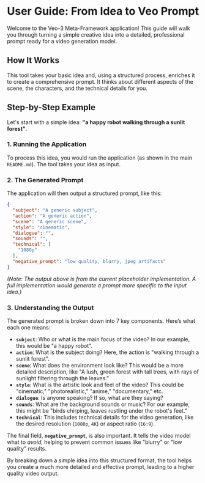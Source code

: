 # User Guide: From Idea to Veo Prompt

Welcome to the Veo-3 Meta-Framework application! This guide will walk you through turning a simple creative idea into a detailed, professional prompt ready for a video generation model.

## How It Works

This tool takes your basic idea and, using a structured process, enriches it to create a comprehensive prompt. It thinks about different aspects of the scene, the characters, and the technical details for you.

## Step-by-Step Example

Let's start with a simple idea: **"a happy robot walking through a sunlit forest"**.

### 1. Running the Application

To process this idea, you would run the application (as shown in the main `README.md`). The tool takes your idea as input.

### 2. The Generated Prompt

The application will then output a structured prompt, like this:

```json
{
  "subject": "A generic subject",
  "action": "A generic action",
  "scene": "A generic scene",
  "style": "cinematic",
  "dialogue": "",
  "sounds": "",
  "technical": [
    "1080p"
  ],
  "negative_prompt": "low quality, blurry, jpeg artifacts"
}
```
*(Note: The output above is from the current placeholder implementation. A full implementation would generate a prompt more specific to the input idea.)*

### 3. Understanding the Output

The generated prompt is broken down into 7 key components. Here’s what each one means:

*   **`subject`**: Who or what is the main focus of the video? In our example, this would be "a happy robot".
*   **`action`**: What is the subject doing? Here, the action is "walking through a sunlit forest".
*   **`scene`**: What does the environment look like? This would be a more detailed description, like "A lush, green forest with tall trees, with rays of sunlight filtering through the leaves."
*   **`style`**: What is the artistic look and feel of the video? This could be "cinematic," "photorealistic," "anime," "documentary," etc.
*   **`dialogue`**: Is anyone speaking? If so, what are they saying?
*   **`sounds`**: What are the background sounds or music? For our example, this might be "birds chirping, leaves rustling under the robot's feet."
*   **`technical`**: This includes technical details for the video generation, like the desired resolution (`1080p`, `4K`) or aspect ratio (`16:9`).

The final field, **`negative_prompt`**, is also important. It tells the video model what to *avoid*, helping to prevent common issues like "blurry" or "low quality" results.

By breaking down a simple idea into this structured format, the tool helps you create a much more detailed and effective prompt, leading to a higher quality video output.
